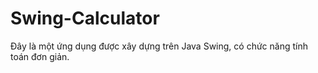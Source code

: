# Swing-Calculator
Đây là một ứng dụng được xây dựng trên Java Swing, có chức năng tính toán đơn giản.
